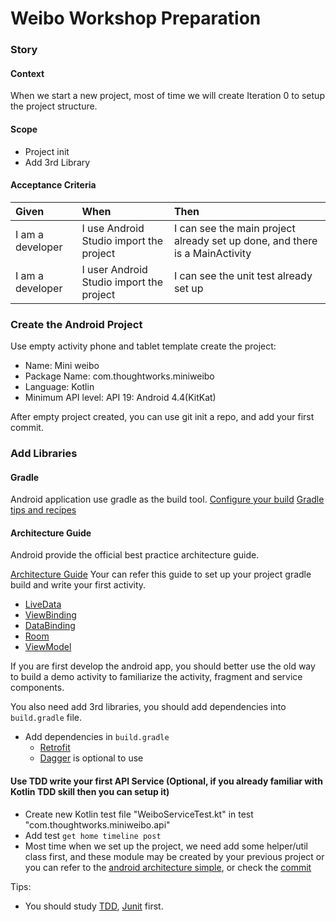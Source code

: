 # Weibo Workshop Preparation

### Story

#### Context
When we start a new project, most of time we will create Iteration 0 to setup the project structure.

#### Scope

* Project init
* Add 3rd Library

#### Acceptance Criteria

| Given | When | Then |
| :--- | :--- | :--- |
| I am a developer | I use Android Studio import the project | I can see the main project already set up done, and there is a MainActivity |
| I am a developer | I user Android Studio import the project | I can see the unit test already set up |

### Create the Android Project

Use empty activity phone and tablet template create the project:

* Name: Mini weibo
* Package Name: com.thoughtworks.miniweibo
* Language: Kotlin
* Minimum API level: API 19: Android 4.4(KitKat)

After empty project created, you can use git init a repo, and add your first commit.

### Add Libraries

#### Gradle

Android application use gradle as the build tool.
[Configure your build](https://developer.android.com/studio/build)
[Gradle tips and recipes](https://developer.android.com/studio/build/gradle-tips)

#### Architecture Guide

Android provide the official best practice architecture guide.

[Architecture Guide](https://developer.android.com/jetpack/docs/guide)
Your can refer this guide to set up your project gradle build and write your first activity.

* [LiveData](https://developer.android.com/topic/libraries/architecture/livedata)
* [ViewBinding](https://developer.android.com/topic/libraries/view-binding)
* [DataBinding](https://developer.android.com/topic/libraries/data-binding)
* [Room](https://developer.android.com/topic/libraries/architecture/room)
* [ViewModel](https://developer.android.com/topic/libraries/architecture/viewmodel)

If you are first develop the android app, you should better use the old way to build a demo activity to familiarize the activity, fragment and service components.

You also need add 3rd libraries, you should add dependencies into `build.gradle` file.

* Add dependencies in `build.gradle`
  * [Retrofit](https://square.github.io/retrofit/)
  * [Dagger](https://dagger.dev/android) is optional to use

#### Use TDD write your first API Service (Optional, if you already familiar with Kotlin TDD skill then you can setup it)

* Create new Kotlin test file "WeiboServiceTest.kt" in test "com.thoughtworks.miniweibo.api"
* Add test `get home timeline post`
* Most time when we set up the project, we need add some helper/util class first, and these module may be created by your previous project or you can refer to the [android architecture simple](https://github.com/android/architecture-components-samples/tree/master/GithubBrowserSample), or check the [commit](https://github.com/tw-mobile-chengdu/android-miniweibo/commit/f69bf7e815b6563f26d4d10cf415d28ffa7506e0)

Tips:

* You should study [TDD](https://martinfowler.com/bliki/TestDrivenDevelopment.html), [Junit](https://junit.org/junit5/docs/current/user-guide/) first.

